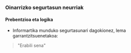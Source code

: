 ### Oinarrizko segurtasun neurriak
#### Prebentzioa eta logika

- Informartika munduko segurtasunari dagokionez, lema garrantzitsuenetakoa:

> "Erabili sena"
